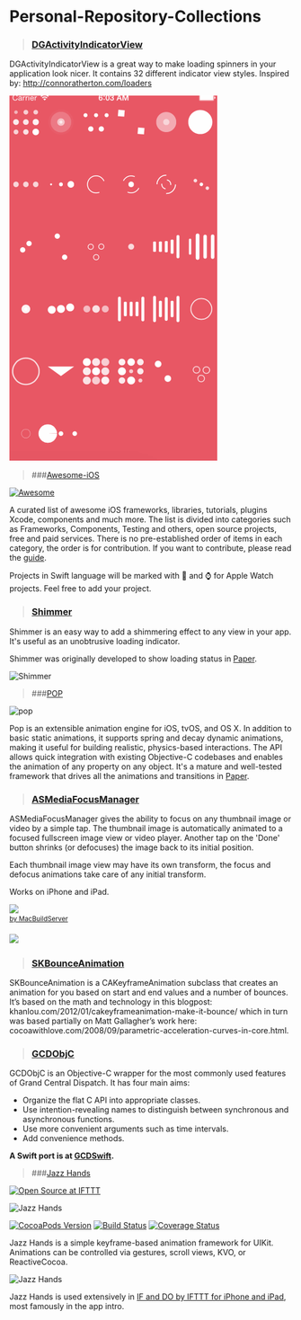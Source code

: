 # Personal-Repository-Collections

> ### [DGActivityIndicatorView](https://github.com/YouXianMing/DGActivityIndicatorView)

DGActivityIndicatorView is a great way to make loading spinners in your application look nicer. It contains 32 different indicator view styles. Inspired by: http://connoratherton.com/loaders

![alt tag](https://raw.githubusercontent.com/gontovnik/DGActivityIndicatorView/master/DGActivityIndicatorView.gif)


> ###[Awesome-iOS](https://github.com/vsouza/awesome-ios)

[![Awesome](https://cdn.rawgit.com/sindresorhus/awesome/d7305f38d29fed78fa85652e3a63e154dd8e8829/media/badge.svg)](https://github.com/sindresorhus/awesome)

A curated list of awesome iOS frameworks, libraries, tutorials, plugins Xcode, components and much more.
The list is divided into categories such as Frameworks, Components, Testing and others,  open source projects, free and paid services. There is no pre-established order of items in each category, the order is for contribution. If you want to contribute, please read the [guide](https://github.com/vsouza/awesome-ios/blob/master/CONTRIBUTING.md).

Projects in Swift language will be marked with :large_orange_diamond: and :watch: for Apple Watch projects. Feel free to add your project.


> ### [Shimmer](https://github.com/facebook/Shimmer)

Shimmer is an easy way to add a shimmering effect to any view in your app. It's useful as an unobtrusive loading indicator.

Shimmer was originally developed to show loading status in [Paper](http://facebook.com/paper).

![Shimmer](https://github.com/facebook/Shimmer/blob/master/shimmer.gif?raw=true)

> ###[POP](https://github.com/facebook/pop)

![pop](https://github.com/facebook/pop/blob/master/Images/pop.gif?raw=true)

Pop is an extensible animation engine for iOS, tvOS, and OS X. In addition to basic static animations, it supports spring and decay dynamic animations, making it useful for building realistic, physics-based interactions. The API allows quick integration with existing Objective-C codebases and enables the animation of any property on any object. It's a mature and well-tested framework that drives all the animations and transitions in [Paper](http://www.facebook.com/paper).


> ### [ASMediaFocusManager](https://github.com/autresphere/ASMediaFocusManager)

ASMediaFocusManager gives the ability to focus on any thumbnail image or video by a simple tap. The thumbnail image is automatically animated to a focused fullscreen image view or video player. Another tap on the 'Done' button shrinks (or defocuses) the image back to its initial position.

Each thumbnail image view may have its own transform, the focus and defocus animations take care of any initial transform.

Works on iPhone and iPad.

<div class="macbuildserver-block">
    <a class="macbuildserver-button" href="http://macbuildserver.com/project/github/build/?xcode_project=Example%2FASMediaFocusExemple.xcodeproj&amp;target=ASMediaFocusExemple&amp;repo_url=https%3A%2F%2Fgithub.com%2Fautresphere%2FASMediaFocusManager&amp;build_conf=Release" target="_blank"><img src="http://com.macbuildserver.github.s3-website-us-east-1.amazonaws.com/button_up.png"/></a><br/><sup><a href="http://macbuildserver.com/github/opensource/" target="_blank">by MacBuildServer</a></sup>
</div>

![](https://github.com/autresphere/ASMediaFocusManager/raw/master/Screenshots/video.gif) 


> ### [SKBounceAnimation](https://github.com/khanlou/SKBounceAnimation)

SKBounceAnimation is a CAKeyframeAnimation subclass that creates an animation for you based on start and end values and a number of bounces. It’s based on the math and technology in this blogpost: khanlou.com/2012/01/cakeyframeanimation-make-it-bounce/ which in turn was based partially on Matt Gallagher’s work here: cocoawithlove.com/2008/09/parametric-acceleration-curves-in-core.html.


> ### [GCDObjC](https://github.com/mjmsmith/gcdobjc)

GCDObjC is an Objective-C wrapper for the most commonly used features of Grand Central Dispatch.  It has four main aims:

* Organize the flat C API into appropriate classes.
* Use intention-revealing names to distinguish between synchronous and asynchronous functions. 
* Use more convenient arguments such as time intervals.
* Add convenience methods.

**A Swift port is at [GCDSwift](https://github.com/mjmsmith/gcdswift).**

> ###[Jazz Hands](https://github.com/IFTTT/JazzHands)

[![Open Source at IFTTT](http://ifttt.github.io/images/open-source-ifttt.svg)](http://ifttt.github.io)

![Jazz Hands](./Example/Docs/jazzhands_banner.jpg)

[![CocoaPods Version](https://img.shields.io/cocoapods/v/JazzHands.svg)](http://cocoadocs.org/docsets/JazzHands) [![Build Status](https://travis-ci.org/IFTTT/JazzHands.svg?branch=master)](https://travis-ci.org/IFTTT/JazzHands) [![Coverage Status](https://coveralls.io/repos/IFTTT/JazzHands/badge.svg)](https://coveralls.io/r/IFTTT/JazzHands)

Jazz Hands is a simple keyframe-based animation framework for UIKit. Animations can be controlled via gestures, scroll views, KVO, or ReactiveCocoa.

![Jazz Hands](./Example/Docs/jazzhands-demo.gif)

Jazz Hands is used extensively in [IF and DO by IFTTT for iPhone and iPad](https://ifttt.com/products), most famously in the app intro.
